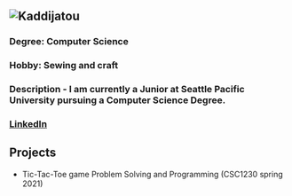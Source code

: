 ## ![Kaddijatou](https://media-exp1.licdn.com/dms/image/C5603AQEdPL8CcmwX9Q/profile-displayphoto-shrink_800_800/0/1635338546678?e=1642032000&v=beta&t=b03S-dmE80cWtQOFA5sR3WYLSwwGoqj6R2BxPzhSAXk)

### Degree: Computer Science
### Hobby: Sewing and craft

### Description - I am currently a Junior at Seattle Pacific University pursuing a Computer Science Degree.

### [LinkedIn](www.linkedin.com/in/kaddijatou-baldeh-38817181)

## Projects
- Tic-Tac-Toe game Problem Solving and Programming (CSC1230 spring 2021)
